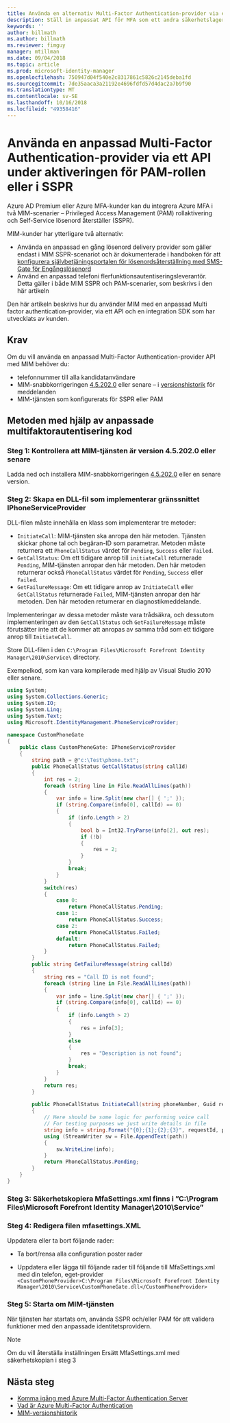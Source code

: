 ```yaml
---
title: Använda en alternativ Multi-Factor Authentication-provider via ett API för att aktivera PAM eller i SSPR scenario | Microsoft Docs
description: Ställ in anpassat API för MFA som ett andra säkerhetslager när dina användare aktiverar roller i Privileged Access Management och använda lösenord självåterställning.
keywords: ''
author: billmath
ms.author: billmath
ms.reviewer: fimguy
manager: mtillman
ms.date: 09/04/2018
ms.topic: article
ms.prod: microsoft-identity-manager
ms.openlocfilehash: 750947d04f540e2c8317861c5826c2145deba1fd
ms.sourcegitcommit: 7de35aaca3a21192e4696fdfd57d4dac2a7b9f90
ms.translationtype: MT
ms.contentlocale: sv-SE
ms.lasthandoff: 10/16/2018
ms.locfileid: "49358416"
---
```

# <a name="use-a-custom-multi-factor-authentication-provider-via-an-api-during-pam-role-activation-or-in-sspr"></a>Använda en anpassad Multi-Factor Authentication-provider via ett API under aktiveringen för PAM-rollen eller i SSPR

Azure AD Premium eller Azure MFA-kunder kan du integrera Azure MFA i två MIM-scenarier – Privileged Access Management (PAM) rollaktivering och Self-Service lösenord återställer (SSPR).

MIM-kunder har ytterligare två alternativ:

 - Använda en anpassad en gång lösenord delivery provider som gäller endast i MIM SSPR-scenariot och är dokumenterade i handboken för att [konfigurera självbetjäningsportalen för lösenordsåterställning med SMS-Gate för Engångslösenord](https://docs.microsoft.com/en-us/previous-versions/mim/hh824692(v=ws.10))
 - Använd en anpassad telefoni flerfunktionsautentiseringsleverantör. Detta gäller i både MIM SSPR och PAM-scenarier, som beskrivs i den här artikeln

Den här artikeln beskrivs hur du använder MIM med en anpassad Multi factor authentication-provider, via ett API och en integration SDK som har utvecklats av kunden.  

## <a name="prerequisites"></a>Krav

Om du vill använda en anpassad Multi-Factor Authentication-provider API med MIM behöver du:

- telefonnummer till alla kandidatanvändare
- MIM-snabbkorrigeringen [4.5.202.0](https://www.microsoft.com/download/details.aspx?id=57278) eller senare – i [versionshistorik](/reference/version-history.md) för meddelanden
- MIM-tjänsten som konfigurerats för SSPR eller PAM

## <a name="approach-using-custom-multi-factor-authentication-code"></a>Metoden med hjälp av anpassade multifaktorautentisering kod

### <a name="step-1-ensure-mim-service-is-at-version-452020-or-later"></a>Steg 1: Kontrollera att MIM-tjänsten är version 4.5.202.0 eller senare

Ladda ned och installera MIM-snabbkorrigeringen [4.5.202.0](https://www.microsoft.com/download/details.aspx?id=57278) eller en senare version.

### <a name="step-2-create-a-dll-which-implements-the-iphoneserviceprovider-interface"></a>Steg 2: Skapa en DLL-fil som implementerar gränssnittet IPhoneServiceProvider

DLL-filen måste innehålla en klass som implementerar tre metoder:

- `InitiateCall`: MIM-tjänsten ska anropa den här metoden. Tjänsten skickar phone tal och begäran-ID som parametrar.  Metoden måste returnera ett `PhoneCallStatus` värdet för `Pending`, `Success` eller `Failed`.
- `GetCallStatus`: Om ett tidigare anrop till `initiateCall` returnerade `Pending`, MIM-tjänsten anropar den här metoden. Den här metoden returnerar också `PhoneCallStatus` värdet för `Pending`, `Success` eller `Failed`.
- `GetFailureMessage`: Om ett tidigare anrop av `InitiateCall` eller `GetCallStatus` returnerade `Failed`, MIM-tjänsten anropar den här metoden. Den här metoden returnerar en diagnostikmeddelande.

Implementeringar av dessa metoder måste vara trådsäkra, och dessutom implementeringen av den `GetCallStatus` och `GetFailureMessage` måste förutsätter inte att de kommer att anropas av samma tråd som ett tidigare anrop till `InitiateCall`.

Store DLL-filen i den `C:\Program Files\Microsoft Forefront Identity Manager\2010\Service\` directory.

Exempelkod, som kan vara kompilerade med hjälp av Visual Studio 2010 eller senare.

```csharp
using System;
using System.Collections.Generic;
using System.IO;
using System.Linq;
using System.Text;
using Microsoft.IdentityManagement.PhoneServiceProvider;

namespace CustomPhoneGate
{
    public class CustomPhoneGate: IPhoneServiceProvider
    {
        string path = @"c:\Test\phone.txt";
        public PhoneCallStatus GetCallStatus(string callId)
        {
            int res = 2;
            foreach (string line in File.ReadAllLines(path))
            {
                var info = line.Split(new char[] { ';' });
                if (string.Compare(info[0], callId) == 0)
                {
                    if (info.Length > 2)
                    {
                        bool b = Int32.TryParse(info[2], out res);
                        if (!b)
                        {
                            res = 2;
                        }
                    }
                    break;
                }
            }
            switch(res)
            {
                case 0:
                    return PhoneCallStatus.Pending;
                case 1:
                    return PhoneCallStatus.Success;
                case 2:
                    return PhoneCallStatus.Failed;
                default:
                    return PhoneCallStatus.Failed;
            }       
        }
        public string GetFailureMessage(string callId)
        {
            string res = "Call ID is not found";
            foreach (string line in File.ReadAllLines(path))
            {
                var info = line.Split(new char[] { ';' });
                if (string.Compare(info[0], callId) == 0)
                {
                    if (info.Length > 2)
                    {
                        res = info[3];
                    }
                    else
                    {
                        res = "Description is not found";
                    }
                    break;
                }
            }
            return res;            
        }
        
        public PhoneCallStatus InitiateCall(string phoneNumber, Guid requestId, Dictionary<string,object> deliveryAttributes)
        {
            // Here should be some logic for performing voice call
            // For testing purposes we just write details in file             
            string info = string.Format("{0};{1};{2};{3}", requestId, phoneNumber, 0, string.Empty);
            using (StreamWriter sw = File.AppendText(path))
            {
                sw.WriteLine(info);                
            }
            return PhoneCallStatus.Pending;    
        }
    }
}
```
### <a name="step-3-backup-the-mfasettingsxml-located-in-the-cprogram-filesmicrosoft-forefront-identity-manager2010service"></a>Steg 3: Säkerhetskopiera MfaSettings.xml finns i ”C:\Program Files\Microsoft Forefront Identity Manager\2010\Service”

### <a name="step-4-edit-the-mfasettingsxml-file"></a>Steg 4: Redigera filen mfasettings.XML

Uppdatera eller ta bort följande rader:

- Ta bort/rensa alla configuration poster rader 

- Uppdatera eller lägga till följande rader till följande till MfaSettings.xml med din telefon, eget-provider <br>
`<CustomPhoneProvider>C:\Program Files\Microsoft Forefront Identity Manager\2010\Service\CustomPhoneGate.dll</CustomPhoneProvider>`

### <a name="step-5-restart-mim-service"></a>Steg 5: Starta om MIM-tjänsten

När tjänsten har startats om, använda SSPR och/eller PAM för att validera funktioner med den anpassade identitetsprovidern.

> [!NOTE] 
> Om du vill återställa inställningen Ersätt MfaSettings.xml med säkerhetskopian i steg 3


## <a name="next-steps"></a>Nästa steg

- [Komma igång med Azure Multi-Factor Authentication Server](https://docs.microsoft.com/en-us/azure/active-directory/authentication/howto-mfaserver-deploy)
- [Vad är Azure Multi-Factor Authentication](https://docs.microsoft.com/azure/multi-factor-authentication/multi-factor-authentication)
- [MIM-versionshistorik](./reference/version-history.md)
